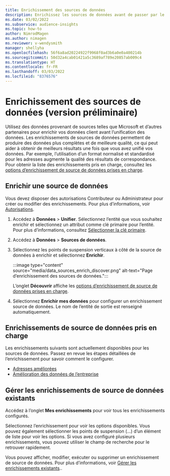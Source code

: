```yaml
---
title: Enrichissement des sources de données
description: Enrichissez les sources de données avant de passer par le processus d’unification des données.
ms.date: 03/02/2022
ms.subservice: audience-insights
ms.topic: how-to
author: NimrodMagen
ms.author: nimagen
ms.reviewer: v-wendysmith
manager: shellyha
ms.openlocfilehash: 56f6a8ad20224922f9968f0ad3b6a0e0a400214b
ms.sourcegitcommit: 50d32a4cab01421a5c3689af789e20857ab009c4
ms.translationtype: HT
ms.contentlocale: fr-FR
ms.lasthandoff: 03/03/2022
ms.locfileid: "8376576"
---
```

# <a name="enrichment-for-data-sources-preview"></a>Enrichissement des sources de données (version préliminaire)

Utilisez des données provenant de sources telles que Microsoft et d’autres partenaires pour enrichir vos données client avant l’unification des données. Les enrichissements de sources de données permettent de produire des données plus complètes et de meilleure qualité, ce qui peut aider à obtenir de meilleurs résultats une fois que vous avez unifié vos données. Par exemple, l’utilisation d’un format normalisé et standardisé pour les adresses augmente la qualité des résultats de correspondance. Pour obtenir la liste des enrichissements pris en charge, consultez les [options d’enrichissement de source de données prises en charge](#supported-data-source-enrichments).

## <a name="enrich-a-data-source"></a>Enrichir une source de données

Vous devez disposer des autorisations Contributeur ou Administrateur pour créer ou modifier des enrichissements. Pour plus d’informations, voir [Autorisations](permissions.md).  

1. Accédez à **Données** > **Unifier**. Sélectionnez l’entité que vous souhaitez enrichir et sélectionnez un attribut comme clé primaire pour l’entité. Pour plus d’informations, consultez [Sélectionner la clé primaire](map-entities.md#select-primary-key-and-semantic-type-for-attributes).

1. Accédez à **Données** > **Sources de données**.
 
1. Sélectionnez les points de suspension verticaux à côté de la source de données à enrichir et sélectionnez **Enrichir**.

   :::image type="content" source="media/data_sources_enrich_discover.png" alt-text="Page d’enrichissement des sources de données.":::

   L’onglet **Découvrir** affiche les [options d’enrichissement de source de données prises en charge](#supported-data-source-enrichments).

1. Sélectionnez **Enrichir mes données** pour configurer un enrichissement source de données. Le nom de l’entité de sortie est renseigné automatiquement.

## <a name="supported-data-source-enrichments"></a>Enrichissements de source de données pris en charge

Les enrichissements suivants sont actuellement disponibles pour les sources de données. Passez en revue les étapes détaillées de l’enrichissement pour savoir comment le configurer.

- [Adresses améliorées](enrichment-enhanced-addresses.md)
- [Amélioration des données de l’entreprise](enrichment-enhanced-company-data.md)

## <a name="manage-existing-data-source-enrichments"></a>Gérer les enrichissements de source de données existants

Accédez à l’onglet **Mes enrichissements** pour voir tous les enrichissements configurés.

Sélectionnez l’enrichissement pour voir les options disponibles. Vous pouvez également sélectionner les points de suspension (...) d’un élément de liste pour voir les options. Si vous avez configuré plusieurs enrichissements, vous pouvez utiliser le champ de recherche pour le retrouver rapidement.

Vous pouvez afficher, modifier, exécuter ou supprimer un enrichissement de source de données. Pour plus d’informations, voir [Gérer les enrichissements existants](enrichment-hub.md)..
